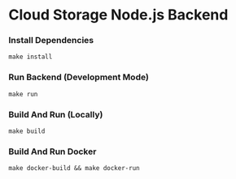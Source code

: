 # Cloud Storage Node.js Backend

### Install Dependencies

```
make install
```

### Run Backend (Development Mode)

```
make run
```

### Build And Run (Locally)

```
make build
```

### Build And Run Docker

```
make docker-build && make docker-run
```
